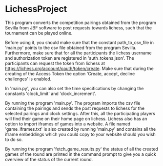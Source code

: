 # LichessProject
This program converts the competition pairings obtained from the program Sevilla from JBF software to post requests towards lichess, such that the tournament can be played online.

Before using it, you should make sure that the constant path_to_csv_file in 'main.py' points to the csv file obtained from the program Sevilla.
Furthermore, make sure that for all the participants the lichess username and authorization token are registered in 'auth_tokens.json'. 
The participants can request the token from lichess at https://lichess.org/account/oauth/token/create. Make sure that during the creating of the Access Token the option 'Create, accept, decline challenges' is enabled.

In 'main.py', you can also set the time specifications by changing the constants 'clock_limit' and 'clock_increment'.

By running the program 'main.py'. The program imports the csv file containing the pairings and sends the post requests to lichess for the selected pairings and clock settings.
After this, all the participating players will find their game on their home page on lichess.
Lichess also has an option to import iframes of games into a website. A file named 'game_iframes.txt' is also created by running 'main.py' and contains all the iframe embeddings which you could copy to your website should you wish to do so.

By running the program 'fetch_game_results.py' the status of all the created games of the round are printed in the command prompt to give you a quick overview of the status of the current round.
